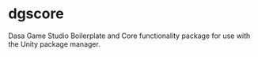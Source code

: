 # dgscore
Dasa Game Studio Boilerplate and Core functionality package for use with the Unity package manager.
